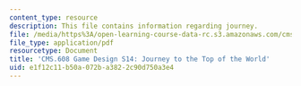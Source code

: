 ```yaml
---
content_type: resource
description: This file contains information regarding journey.
file: /media/https%3A/open-learning-course-data-rc.s3.amazonaws.com/cms-608-game-design-spring-2014/e1f12c11b50a072ba3822c90d750a3e4_MITCMS_608S14_Journey.pdf
file_type: application/pdf
resourcetype: Document
title: 'CMS.608 Game Design S14: Journey to the Top of the World'
uid: e1f12c11-b50a-072b-a382-2c90d750a3e4
---
```

